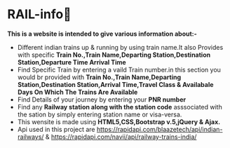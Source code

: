 # RAIL-info🚂
<b>This is a website is intended to give various information about:-</b>
- Different indian trains up & running by using train name.It also Provides with specific <b> Train No.,Train Name,Departing Station,Destination Station,Departure Time	Arrival Time </b>
- Find Specific Train by entering a vaild Train number.in this section you would br provided with <b> Train No.,Train Name,Departing Station,Destination Station,Arrival Time,Travel Class & Availabale	Days On Which The Trains Are Available</b>
- Find Details of your journey by entering your <b>PNR number</b>
- Find any <b>Railway station along with the station code</b> asssociated with the sation by simply entering station name or visa-versa.
- This wensite is made using <b>HTML5,CSS,Bootstrap v.5,jQuery & Ajax.</b>
- Api used in this project are https://rapidapi.com/blaazetech/api/indian-railways/ & https://rapidapi.com/navii/api/railway-trains-india/
